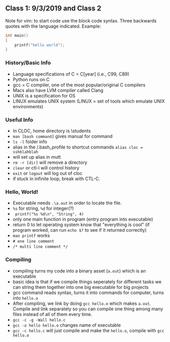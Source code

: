 ## Class 1: 9/3/2019 and Class 2

Note for vim: to start code use the block code syntax. Three backwards quotes with the language indicated. Example: 

```C
int main()
{
    printf("hello world");
}
```

### History/Basic Info
- Language specifications of C = C[year] (i.e., C99, C89)
- Python runs on C
- gcc = C compiler, one of the most popular/original C compilers 
- Macs also have LVM compiler called Clang
- UNIX is a specification for OS 
- LINUX emulates UNIX system (LINUX = set of tools which emulate UNIX environments) 

### Useful Info
- In CLOC, home directory is \students 
- ```man [bash command]``` gives manual for command
- ```ls -l``` folder info
- alias in the /.bash_profile to shortcut commands ```alias cloc = sshblahblah```
- will set up alias in mutt
- ```rm -r [dir]``` will remove a directory
- ```clear``` or ctl-l will control history
- ```exit``` or ```logout``` will log out of cloc
- if stuck in infinite loop, break with CTL-C. 

### Hello, World!
- Executable needs ```.\a.out``` in order to locate the file. 
- ```%s``` for string, ```%d``` for integer(?)
- ``` printf("%s %d\n", "String", 4)```
- only one main function in program (entry program into executable)
- return 0 to let operating system know that "everything is cool" (if program worked, can run ```echo $?``` to see if it returned correctly)
- ```man printf``` works
- ```# one line comment```
- ```/* multi line comment */```

### Compiling
- compiling turns my code into a binary asset (```a.out```) which is an executable 
- basic idea is that if we compile things seperately for different tasks we can string them together into one big executable for big projects
- gcc command reads syntax, turns it into commands for computer, turns into ```hello.o```
- After compiling, we link by doing ```gcc hello.o``` which makes ```a.out```. Compile and link separately so you can compile one thing among many files instead of all of them every time.
- ```gcc -c -g -Wall hello.c```
- ```gcc -o hello hello.o``` changes name of executable
- ```gcc -c hello.c``` will just compile and make the ```hello.o```, compile with ```gcc hello.o```

